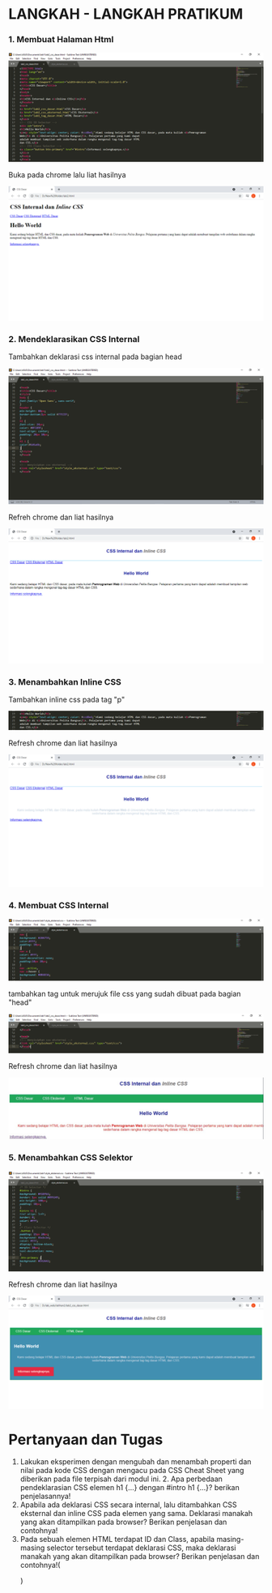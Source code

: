 # LANGKAH - LANGKAH PRATIKUM

### 1. Membuat Halaman Html

![](Photo/1.PNG)

Buka pada chrome lalu liat hasilnya

![](Photo/2.PNG)

### 2. Mendeklarasikan CSS Internal

Tambahkan deklarasi css internal pada bagian head

![](Photo/3.PNG)

Refreh chrome dan liat hasilnya

![](Photo/4.PNG)

### 3. Menambahkan Inline CSS

Tambahkan inline css pada tag "p"
  
 ![](Photo/5.PNG)
 
 Refresh chrome dan liat hasilnya
 
 ![](Photo/6.PNG)
 
 ### 4. Membuat CSS Internal
 
 ![](Photo/7.PNG)
 
 tambahkan tag <link> untuk merujuk file css yang sudah dibuat pada bagian "head"
  
  ![](Photo/8.PNG)
  
  Refresh chrome dan liat hasilnya
  
  ![](Photo/9.PNG)
  
  ### 5. Menambahkan CSS Selektor
  
  ![](Photo/10.PNG)
  
  Refresh chrome dan liat hasilnya
  
  ![](Photo/11.PNG)
  
  # Pertanyaan dan Tugas 
1. Lakukan eksperimen dengan mengubah dan menambah properti dan nilai pada kode CSS dengan mengacu pada CSS Cheat Sheet yang diberikan pada file terpisah dari modul ini. 2. Apa perbedaan pendeklarasian CSS elemen h1 {...} dengan #intro h1 {...}? berikan penjelasannya! 
3. Apabila ada deklarasi CSS secara internal, lalu ditambahkan CSS eksternal dan inline CSS pada elemen yang sama. Deklarasi manakah yang akan ditampilkan pada browser? Berikan penjelasan dan contohnya! 
4. Pada sebuah elemen HTML terdapat ID dan Class, apabila masing-masing selector tersebut terdapat deklarasi CSS, maka deklarasi manakah yang akan ditampilkan pada browser? Berikan penjelasan dan contohnya!(<p id="paragraf-1" class="text-paragraf">) 


  
  


